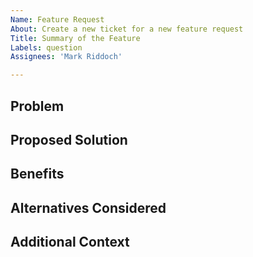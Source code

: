 ```yaml
---
Name: Feature Request
About: Create a new ticket for a new feature request
Title: Summary of the Feature
Labels: question
Assignees: 'Mark Riddoch'

---
```


## Problem

<!-- Describe the problem you're trying to solve. What is missing or what needs improvement? -->

## Proposed Solution

<!-- Describe the feature or change you'd like to see implemented. -->

## Benefits

<!-- What are the expected benefits of this feature? How will it improve the project or user experience? -->

## Alternatives Considered

<!-- Have you considered any other ways to solve this problem? Why is this the preferred solution? -->

## Additional Context

<!-- Provide any additional information that might be relevant (e.g., screenshots, use cases, etc.). -->

